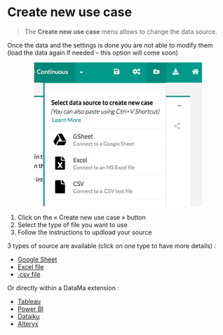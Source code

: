 # Create new use case

> The **Create new use case** menu allows to change the data source.

Once the data and the settings is done you are not able to modify them (load the data again if needed – this option will come soon)

<center> <img src="general/admin/create_use_case/images/CreateUseCase.png" alt="Create new use case" /> </center>


1. Click on the « Create new use case » button
2. Select the type of file you want to use
3. Follow the instructions to updload your source

3 types of source are available (click on one type to have more details) :

* [Google Sheet](general/admin/create_use_case/google_sheet.md)
* [Excel file](general/admin/create_use_case/excel_file.md)
* [.csv file](general/admin/create_use_case/csv_file.md)

Or directly within a DataMa extension :

* [Tableau](general/admin/create_use_case/extensions/extension_tableau.md)
* [Power BI](general/admin/create_use_case/extensions/extension_powerBI.md)
* [Dataiku](general/admin/create_use_case/extensions/extension_DataIku.md)
* [Alteryx](general/admin/create_use_case/extensions/extension_Alteryx.md)
